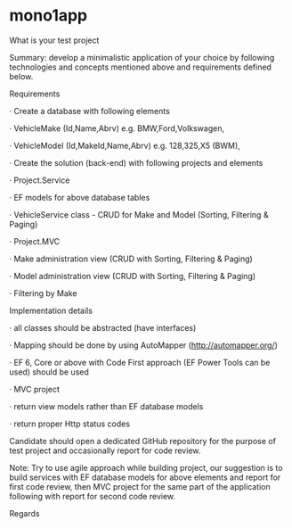 # mono1app
What is your test project

 

Summary: develop a minimalistic application of your choice by following technologies and concepts mentioned above and requirements defined below.

 

Requirements

·         Create a database with following elements

·         VehicleMake (Id,Name,Abrv) e.g. BMW,Ford,Volkswagen,

·         VehicleModel (Id,MakeId,Name,Abrv) e.g. 128,325,X5 (BWM), 

·         Create the solution (back-end) with following projects and elements

·         Project.Service

·         EF models for above database tables

·         VehicleService class - CRUD for Make and Model (Sorting, Filtering & Paging)

·         Project.MVC 

·         Make administration view (CRUD with Sorting, Filtering & Paging)

·         Model administration view (CRUD with Sorting, Filtering & Paging)

·         Filtering by Make


Implementation details 

·         all classes should be abstracted (have interfaces)

·         Mapping should be done by using AutoMapper (http://automapper.org/)

·         EF 6, Core or above with Code First approach (EF Power Tools can be used) should be used  

·         MVC project

·         return view models rather than EF database models

·         return proper Http status codes


Candidate should open a dedicated GitHub repository for the purpose of test project and occasionally report for code review.

 

Note: Try to use agile approach while building project, our suggestion is to build services with EF database models for above elements and report for first code review, then MVC project for the same part of the application following with report for second code review.

 

Regards

